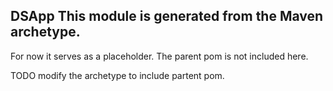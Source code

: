 ## DSApp This module is generated from the Maven archetype.  

For now it serves as a placeholder.  The parent pom is not included here. 

TODO modify the archetype to include partent pom.
